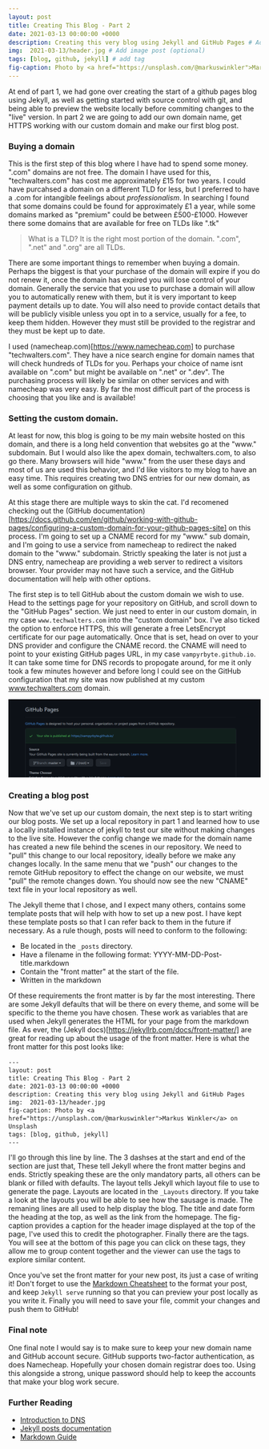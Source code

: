 ```yaml
---
layout: post
title: Creating This Blog - Part 2
date: 2021-03-13 00:00:00 +0000
description: Creating this very blog using Jekyll and GitHub Pages # Add post description (optional)
img:  2021-03-13/header.jpg # Add image post (optional)
tags: [blog, github, jekyll] # add tag
fig-caption: Photo by <a href="https://unsplash.com/@markuswinkler">Markus Winkler</a> on Unsplash
---
```


At end of part 1, we had gone over creating the start of a github pages blog using Jekyll, as well as getting started with source control with git, and being able to preview the website locally before commiting changes to the "live" version. In part 2 we are going to add our own domain name, get HTTPS working with our custom domain and make our first blog post. 

### Buying a domain

This is the first step of this blog where I have had to spend some money. ".com" domains are not free. The domain I have used for this, "techwalters.com" has cost me approximately £15 for two years. I could have purcahsed a domain on a different TLD for less, but I preferred to have a .com for intangible feelings about *professionalism*. In searching I found that some domains could be found for approximately £1 a year, while some domains marked as "premium" could be between £500-£1000. However there some domains that are available for free on TLDs like ".tk"

>What is a TLD? It is the right most portion of the domain. ".com", ".net" and ".org" are all TLDs.

There are some important things to remember when buying a domain. Perhaps the biggest is that your purchase of the domain will expire if you do not renew it, once the domain has expired you will lose control of your domain. Generally the service that you use to purchase a domain will allow you to automatically renew with them, but it is very important to keep payment details up to date. You will also need to provide contact details that will be publicly visible unless you opt in to a service, usually for a fee, to keep them hidden. However they must still be provided to the registrar and they must be kept up to date. 

I used (namecheap.com)[https://www.namecheap.com] to purchase "techwalters.com". They have a nice search engine for domain names that will check hundreds of TLDs for you. Perhaps your choice of name isnt available on ".com" but might be available on ".net" or ".dev". The purchasing process will likely be similar on other services and with namecheap was very easy. By far the most difficult part of the process is choosing that you like and is available!

### Setting the custom domain.

At least for now, this blog is going to be my main website hosted on this domain, and there is a long held convention that websites go at the "www." subdomain. But I would also like the apex domain, techwalters.com, to also go there. Many browsers will hide "www." from the user these days and most of us are used this behavior, and I'd like visitors to my blog to have an easy time. This requires creating two DNS entries for our new domain, as well as some configuration on github.

At this stage there are multiple ways to skin the cat. I'd recomened checking out the (GitHub documentation)[https://docs.github.com/en/github/working-with-github-pages/configuring-a-custom-domain-for-your-github-pages-site] on this process. I'm going to set up a CNAME record for my "www." sub domain, and I'm going to use a service from namecheap to redirect the naked domain to the "www." subdomain. Strictly speaking the later is not just a DNS entry, namecheap are providing a web server to redirect a visitors browser. Your provider may not have such a service, and the GitHub documentation will help with other options.

The first step is to tell GitHub about the custom domain we wish to use. Head to the settings page for your repository on GitHub, and scroll down to the "GitHub Pages" section. We just need to enter in our custom domain, in my case `www.techwalters.com` into the "custom domain" box. I've also ticked the option to enforce HTTPS, this will generate a free LetsEncrypt certificate for our page automatically. Once that is set, head on over to your DNS provider and configure the CNAME record. the CNAME will need to point to your existing GitHub pages URL, in my case `vampyrbyte.github.io`. It can take some time for DNS records to propogate around, for me it only took a few minutes however and before long I could see on the GitHub configuration that my site was now published at my custom www.techwalters.com domain. 

![GitHub Pages Configuration](/assets/img/2021-03-13/githubpages.png)

### Creating a blog post 

Now that we've set up our custom domain, the next step is to start writing our blog posts. We set up a local repository in part 1 and learned how to use a locally installed instance of jekyll to test our site without making changes to the live site. However the config change we made for the domain name has created a new file behind the scenes in our repository. We need to "pull" this change to our local repository, ideally before we make any changes locally. In the same menu that we "push" our changes to the remote GitHub repository to effect the change on our website, we must "pull" the remote changes down. You should now see the new "CNAME" text file in your local repository as well.

The Jekyll theme that I chose, and I expect many others, contains some template posts that will help with how to set up a new post. I have kept these template posts so that I can refer back to them in the future if necessary. As a rule though, posts will need to conform to the following:

- Be located in the `_posts` directory.
- Have a filename in the following format: YYYY-MM-DD-Post-title.markdown 
- Contain the "front matter" at the start of the file.
- Written in the markdown

Of these requirements the front matter is by far the most interesting. There are some Jekyll defaults that will be there on every theme, and some will be specific to the theme you have chosen. These work as variables that are used when Jekyll generates the HTML for your page from the markdown file. As ever, the (Jekyll docs)[https://jekyllrb.com/docs/front-matter/] are great for reading up about the usage of the front matter. Here is what the front matter for this post looks like:

    ---
    layout: post
    title: Creating This Blog - Part 2
    date: 2021-03-13 00:00:00 +0000
    description: Creating this very blog using Jekyll and GitHub Pages
    img:  2021-03-13/header.jpg
    fig-caption: Photo by <a href="https://unsplash.com/@markuswinkler">Markus Winkler</a> on Unsplash
    tags: [blog, github, jekyll]
    ---

I'll go through this line by line. The 3 dashses at the start and end of the section are just that, These tell Jekyll where the front matter begins and ends. Strictly speaking these are the only mandatory parts, all others can be blank or filled with defaults.
The layout tells Jekyll which layout file to use to generate the page. Layouts are located in the `_Layouts` directory. If you take a look at the layouts you will be able to see how the sausage is made.
The remaning lines are all used to help display the blog. The title and date form the heading at the top, as well as the link from the homepage. The fig-caption provides a caption for the header image displayed at the top of the page, I've used this to credit the photographer. Finally there are the tags. You will see at the bottom of this page you can click on these tags, they allow me to group content together and the viewer can use the tags to explore similar content. 

Once you've set the front matter for your new post, its just a case of writing it! Don't forget to use the [Markdown Cheatsheet](https://www.markdownguide.org/cheat-sheet/) to the format your post, and keep `Jekyll serve` running so that you can preview your post locally as you write it. Finally you will need to save your file, commit your changes and push them to GitHub!

### Final note

One final note I would say is to make sure to keep your new domain name and GitHub account secure. GitHub supports two-factor authentication, as does Namecheap. Hopefully your chosen domain registrar does too. Using this alongside a strong, unique password should help to keep the accounts that make your blog work secure. 

### Further Reading

- [Introduction to DNS](https://www.digitalocean.com/community/tutorials/an-introduction-to-dns-terminology-components-and-concepts)
- [Jekyll posts documentation](https://jekyllrb.com/docs/posts/)
- [Markdown Guide](https://www.markdownguide.org/getting-started/)